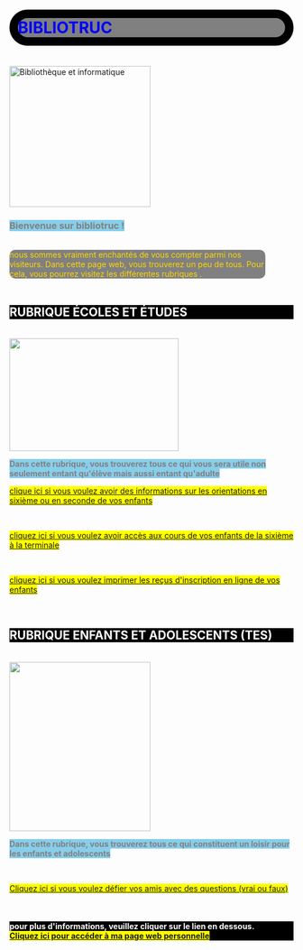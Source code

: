 <!doctype html>
<html>
  <title>BIBLIOTRUC</title>
  <head>
   <style>
    h1{color:blue;
background-color: gray;
border:solid 15px black;
  border-radius:50px;
  padding:0 0 0 0;}
strong{color:gray;
 background-color:skyblue;     }
p{color:gold;}
h2{background-color:black; color:white;}
h4{background-color: black;
  color: white;}
a{background-color:yellow;}
.done{background-color:gray;}

  </style>
  </head>
 <body>
   <head><h1 class="medium">BIBLIOTRUC</h1>
 </head><br>
   <img src="https://i.postimg.cc/QdcmJxks/file-0000000048d8624394fb033144799f7b.png" alt="Bibliothèque et informatique" wirth="300" height="250" /> <br>
  <h3> <strong>Bienvenue sur bibliotruc ! </strong> </h3> <br>
   <p style="border-radius :10px; background-color: gray; margin:0 50px 0 0;" >nous sommes vraiment enchantés de vous compter parmi nos visiteurs. Dans cette page web, vous trouverez un peu de tous. Pour cela, vous pourrez visitez les différentes rubriques .</p><br>
   <h2>RUBRIQUE ÉCOLES ET ÉTUDES </h2> <br>
   <img src="https://i.postimg.cc/wTRMP1rK/file-00000000ca60620aa5d58be6167da9f5.png" width="300" height="200" />
   <p><strong> Dans cette rubrique, vous trouverez tous ce qui vous sera utile non seulement entant qu'élève mais aussi entant qu'adulte</strong></p>
   <p> <a href="https://mendob-ci.org/"> clique ici si vous voulez avoir des informations sur les orientations en sixième ou en seconde de vos enfants</a> </p> <br>
<p>  <a href="https://lyc.ecole-ci.org"> cliquez ici si vous voulez avoir accès aux cours de vos enfants de la sixième à la terminale</a> </p> <br>
<p> <a href="https://www.google.com/url?sa=t&source=web&rct=j&opi=89978449&url=https://agfne.sigfne.net/vas/interface-edition-documents-sigfne/&ved=2ahUKEwiMw-3dmb-PAxXOUEEAHcmFABYQFnoECB4QAQ&usg=AOvVaw2wKyB4m2wWET1SlsZmA5xs"> cliquez ici si vous voulez imprimer les reçus d'inscription en ligne de vos enfants</a> </p> <br>
<h2> RUBRIQUE ENFANTS ET ADOLESCENTS (TES) </h2> <br>
   <img src="https://i.postimg.cc/ZRSgGh1T/file-00000000bbcc6246b50478f222b477ec.png" width="250" height="300" ><br>
   <p><strong> Dans cette rubrique, vous trouverez tous ce qui constituent un loisir pour les enfants et adolescents </strong></p> <br>
   <p><a href="https://vivatok.com/vrail/quiz?t=verb" >Cliquez ici si vous voulez défier vos amis avec des questions (vrai ou faux)</a></p><br>











   
<h4>pour plus d'informations, veuillez cliquer sur le lien en dessous.<br>
  <a href="https://s7u4pz.mimo.run/index.html">Cliquez ici pour accéder à ma page web personnelle</a><br>
</h4>
 </body>
</html>
